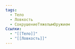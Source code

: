 ```yaml
---
tags:
  - Тело
  - Ловкость
  - СокрушениеТяжелымОружием
Ссылки:
  - "[[Тело]]"
  - "[[Ловкость]]"
---
```

